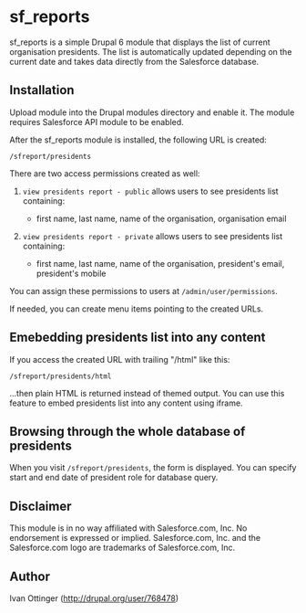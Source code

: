 # sf_reports

sf_reports is a simple Drupal 6 module that displays the list of current organisation presidents. The list is automatically updated depending on the current date and takes data directly from the Salesforce database.

Installation
------------
Upload module into the Drupal modules directory and enable it. The module requires Salesforce API module to be enabled.

After the sf_reports module is installed, the following URL is created:

`/sfreport/presidents`
 
There are two access permissions created as well:

 1. `view presidents report - public`
    allows users to see presidents list containing:
       - first name, last name, name of the organisation, organisation email
           
 2. `view presidents report - private`
    allows users to see presidents list containing:
       - first name, last name, name of the organisation, president's email, president's mobile
 
You can assign these permissions to users at `/admin/user/permissions`.

If needed, you can create menu items pointing to the created URLs.


Emebedding presidents list into any content
-------------------------------------------

If you access the created URL with trailing "/html" like this:

  `/sfreport/presidents/html`
  
  ...then plain HTML is returned instead of themed output. You can use this
  feature to embed presidents list into any content using iframe.
  

Browsing through the whole database of presidents
-------------------------------------------------
  
When you visit `/sfreport/presidents`, the form is displayed. You can specify
start and end date of president role for database query.


Disclaimer
----------

This module is in no way affiliated with Salesforce.com, Inc. No endorsement is expressed or implied. Salesforce.com, Inc. and the Salesforce.com logo are trademarks of Salesforce.com, Inc.

Author
------
Ivan Ottinger (http://drupal.org/user/768478)
